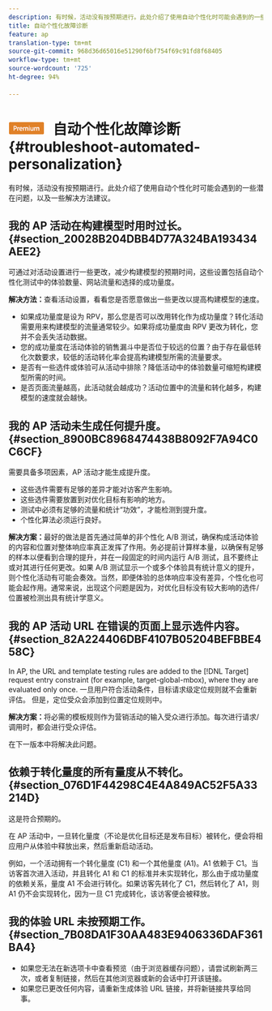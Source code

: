 ```yaml
---
description: 有时候，活动没有按预期进行。此处介绍了使用自动个性化时可能会遇到的一些潜在问题，以及一些解决方法建议。
title: 自动个性化故障诊断
feature: ap
translation-type: tm+mt
source-git-commit: 968d36d65016e51290f6bf754f69c91fd8f68405
workflow-type: tm+mt
source-wordcount: '725'
ht-degree: 94%

---
```



# ![PREMIUM](/help/assets/premium.png) 自动个性化故障诊断{#troubleshoot-automated-personalization}

有时候，活动没有按预期进行。此处介绍了使用自动个性化时可能会遇到的一些潜在问题，以及一些解决方法建议。

## 我的 AP 活动在构建模型时用时过长。{#section_20028B204DBB4D77A324BA193434AEE2}

可通过对活动设置进行一些更改，减少构建模型的预期时间，这些设置包括自动个性化测试中的体验数量、网站流量和选择的成功量度。

**解决方法：**&#x200B;查看活动设置，看看您是否愿意做出一些更改以提高构建模型的速度。

* 如果成功量度是设为 RPV，那么您是否可以改用转化作为成功量度？转化活动需要用来构建模型的流量通常较少。如果将成功量度由 RPV 更改为转化，您并不会丢失活动数据。
* 您的成功量度在活动体验的销售漏斗中是否位于较远的位置？由于存在最低转化次数要求，较低的活动转化率会提高构建模型所需的流量要求。
* 是否有一些选件或体验可从活动中排除？降低活动中的体验数量可缩短构建模型所需的时间。
* 是否页面流量越高，此活动就会越成功？活动位置中的流量和转化越多，构建模型的速度就会越快。

## 我的 AP 活动未生成任何提升度。 {#section_8900BC8968474438B8092F7A94C0C6CF}

需要具备多项因素，AP 活动才能生成提升度。

* 这些选件需要有足够的差异才能对访客产生影响。
* 这些选件需要放置到对优化目标有影响的地方。
* 测试中必须有足够的流量和统计“功效”，才能检测到提升度。
* 个性化算法必须运行良好。

**解决方案：**&#x200B;最好的做法是首先通过简单的非个性化 A/B 测试，确保构成活动体验的内容和位置对整体响应率真正发挥了作用。务必提前计算样本量，以确保有足够的样本以便看到合理的提升，并在一段固定的时间内运行 A/B 测试，且不要终止或对其进行任何更改。如果 A/B 测试显示一个或多个体验具有统计意义的提升，则个性化活动有可能会奏效。当然，即便体验的总体响应率没有差异，个性化也可能会起作用。通常来说，出现这个问题是因为，对优化目标没有较大影响的选件/位置被检测出具有统计学意义。

## 我的 AP 活动 URL 在错误的页面上显示选件内容。 {#section_82A224406DBF4107B05204BEFBBE458C}

In AP, the URL and template testing rules are added to the [!DNL Target] request entry constraint (for example, target-global-mbox), where they are evaluated only once. 一旦用户符合活动条件，目标请求级定位规则就不会重新评估。 但是，定位受众会添加到位置定位规则中。

**解决方案：**&#x200B;将必需的模板规则作为营销活动的输入受众进行添加。每次进行请求/调用时，都会进行受众评估。

在下一版本中将解决此问题。

## 依赖于转化量度的所有量度从不转化。{#section_076D1F44298C4E4A849AC52F5A33214D}

这是符合预期的。

在 AP 活动中，一旦转化量度（不论是优化目标还是发布目标）被转化，便会将相应用户从体验中释放出来，然后重新启动活动。

例如，一个活动拥有一个转化量度 (C1) 和一个其他量度 (A1)。A1 依赖于 C1。当访客首次进入活动，并且转化 A1 和 C1 的标准并未实现转化，那么由于成功量度的依赖关系，量度 A1 不会进行转化。如果访客先转化了 C1，然后转化了 A1，则 A1 仍不会实现转化，因为一旦 C1 完成转化，该访客便会被释放。

## 我的体验 URL 未按预期工作。 {#section_7B08DA1F30AA483E9406336DAF361BA4}

* 如果您无法在新选项卡中查看预览（由于浏览器缓存问题），请尝试刷新两三次，或者复制链接，然后在其他浏览器或新的会话中打开该链接。
* 如果您已更改任何内容，请重新生成体验 URL 链接，并将新链接共享给同事。

